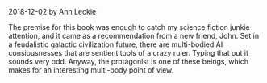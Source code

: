 2018-12-02
by Ann Leckie

The premise for this book was enough to catch my science fiction junkie attention, and it came as a recommendation from a new friend, John. Set in a feudalistic galactic civilization future, there are multi-bodied AI consiousnesses that are sentient tools of a crazy ruler. Typing that out it sounds very odd. Anyway, the protagonist is one of these beings, which makes for an interesting multi-body point of view.
